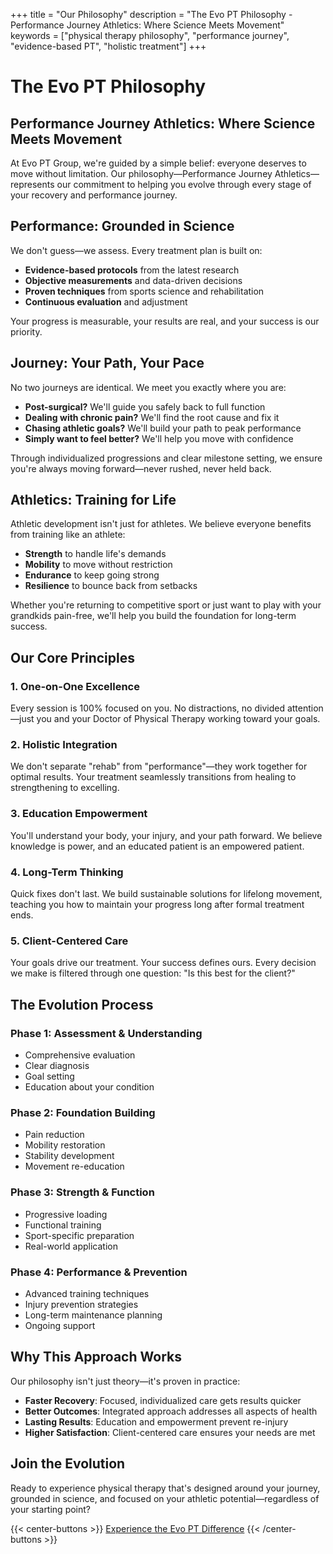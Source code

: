 +++
title = "Our Philosophy"
description = "The Evo PT Philosophy - Performance Journey Athletics: Where Science Meets Movement"
keywords = ["physical therapy philosophy", "performance journey", "evidence-based PT", "holistic treatment"]
+++

# The Evo PT Philosophy
## Performance Journey Athletics: Where Science Meets Movement

At Evo PT Group, we're guided by a simple belief: everyone deserves to move without limitation. Our philosophy—Performance Journey Athletics—represents our commitment to helping you evolve through every stage of your recovery and performance journey.

## Performance: Grounded in Science

We don't guess—we assess. Every treatment plan is built on:

- **Evidence-based protocols** from the latest research
- **Objective measurements** and data-driven decisions
- **Proven techniques** from sports science and rehabilitation
- **Continuous evaluation** and adjustment

Your progress is measurable, your results are real, and your success is our priority.

## Journey: Your Path, Your Pace

No two journeys are identical. We meet you exactly where you are:

- **Post-surgical?** We'll guide you safely back to full function
- **Dealing with chronic pain?** We'll find the root cause and fix it
- **Chasing athletic goals?** We'll build your path to peak performance
- **Simply want to feel better?** We'll help you move with confidence

Through individualized progressions and clear milestone setting, we ensure you're always moving forward—never rushed, never held back.

## Athletics: Training for Life

Athletic development isn't just for athletes. We believe everyone benefits from training like an athlete:

- **Strength** to handle life's demands
- **Mobility** to move without restriction
- **Endurance** to keep going strong
- **Resilience** to bounce back from setbacks

Whether you're returning to competitive sport or just want to play with your grandkids pain-free, we'll help you build the foundation for long-term success.

## Our Core Principles

### 1. One-on-One Excellence
Every session is 100% focused on you. No distractions, no divided attention—just you and your Doctor of Physical Therapy working toward your goals.

### 2. Holistic Integration
We don't separate "rehab" from "performance"—they work together for optimal results. Your treatment seamlessly transitions from healing to strengthening to excelling.

### 3. Education Empowerment
You'll understand your body, your injury, and your path forward. We believe knowledge is power, and an educated patient is an empowered patient.

### 4. Long-Term Thinking
Quick fixes don't last. We build sustainable solutions for lifelong movement, teaching you how to maintain your progress long after formal treatment ends.

### 5. Client-Centered Care
Your goals drive our treatment. Your success defines ours. Every decision we make is filtered through one question: "Is this best for the client?"

## The Evolution Process

### Phase 1: Assessment & Understanding
- Comprehensive evaluation
- Clear diagnosis
- Goal setting
- Education about your condition

### Phase 2: Foundation Building
- Pain reduction
- Mobility restoration
- Stability development
- Movement re-education

### Phase 3: Strength & Function
- Progressive loading
- Functional training
- Sport-specific preparation
- Real-world application

### Phase 4: Performance & Prevention
- Advanced training techniques
- Injury prevention strategies
- Long-term maintenance planning
- Ongoing support

## Why This Approach Works

Our philosophy isn't just theory—it's proven in practice:

- **Faster Recovery**: Focused, individualized care gets results quicker
- **Better Outcomes**: Integrated approach addresses all aspects of health
- **Lasting Results**: Education and empowerment prevent re-injury
- **Higher Satisfaction**: Client-centered care ensures your needs are met

## Join the Evolution

Ready to experience physical therapy that's designed around your journey, grounded in science, and focused on your athletic potential—regardless of your starting point?

{{< center-buttons >}}
  <a href="https://scheduling.go.promptemr.com/onlineScheduling?w=2408&s=DL" class="btn btn-template-main">Experience the Evo PT Difference</a>
{{< /center-buttons >}}